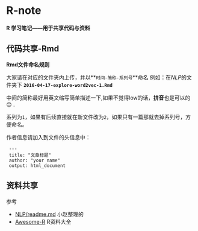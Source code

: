 # R-note

**R 学习笔记——用于共享代码与资料**

## 代码共享-Rmd

**Rmd文件命名规则**

大家请在对应的文件夹内上传，并以**`时间-简称-系列号`**命名
例如：在*NLP*的文件夹下 **`2016-04-17-explore-word2vec-1.Rmd`**

中间的简称最好用英文缩写简单描述一下,如果不觉得low的话，**拼音**也是可以的 :blush: .

系列为`1`，如果有后续直接就在新文件改为`2`，如果只有一篇那就去掉系列号，方便命名。

作者信息请加入到文件的头信息中：
```
 ---
 title: "文章标题"
 author: "your name"
 output: html_document
```

## 资料共享

参考
- [NLP/readme.md](NLP/readme.md) 小赵整理的 
- [Awesome-R](https://github.com/qinwf/awesome-R) R资料大全

